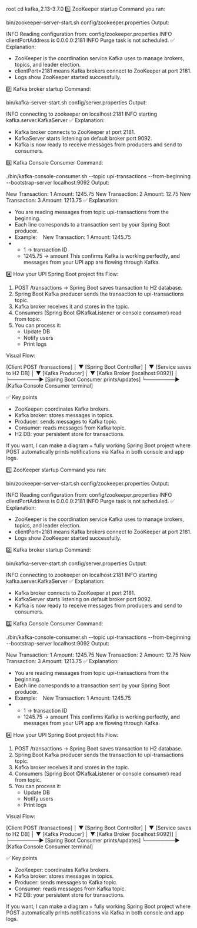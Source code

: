 root cd kafka_2.13-3.7.0
1️⃣ ZooKeeper startup
Command you ran:

bin/zookeeper-server-start.sh config/zookeeper.properties
Output:

INFO Reading configuration from: config/zookeeper.properties
INFO clientPortAddress is 0.0.0.0:2181
INFO Purge task is not scheduled.
✅ Explanation:
* ZooKeeper is the coordination service Kafka uses to manage brokers, topics, and leader election.
* clientPort=2181 means Kafka brokers connect to ZooKeeper at port 2181.
* Logs show ZooKeeper started successfully.

2️⃣ Kafka broker startup
Command:

bin/kafka-server-start.sh config/server.properties
Output:

INFO connecting to zookeeper on localhost:2181
INFO starting kafka.server.KafkaServer
✅ Explanation:
* Kafka broker connects to ZooKeeper at port 2181.
* KafkaServer starts listening on default broker port 9092.
* Kafka is now ready to receive messages from producers and send to consumers.

3️⃣ Kafka Console Consumer
Command:

./bin/kafka-console-consumer.sh --topic upi-transactions --from-beginning --bootstrap-server localhost:9092
Output:

New Transaction: 1 Amount: 1245.75
New Transaction: 2 Amount: 12.75
New Transaction: 3 Amount: 1213.75
✅ Explanation:
* You are reading messages from topic upi-transactions from the beginning.
* Each line corresponds to a transaction sent by your Spring Boot producer.
* Example:    New Transaction: 1 Amount: 1245.75
*   
    * 1 → transaction ID
    * 1245.75 → amount
This confirms Kafka is working perfectly, and messages from your UPI app are flowing through Kafka.

4️⃣ How your UPI Spring Boot project fits
Flow:
1. POST /transactions → Spring Boot saves transaction to H2 database.
2. Spring Boot Kafka producer sends the transaction to upi-transactions topic.
3. Kafka broker receives it and stores in the topic.
4. Consumers (Spring Boot @KafkaListener or console consumer) read from topic.
5. You can process it:
    * Update DB
    * Notify users
    * Print logs

Visual Flow:

[Client POST /transactions] 
       │
       ▼
[Spring Boot Controller]
       │
       ▼
[Service saves to H2 DB] 
       │
       ▼
[Kafka Producer] 
       │
       ▼
[Kafka Broker (localhost:9092)]
       │
       ├────────► [Spring Boot Consumer prints/updates]
       └────────► [Kafka Console Consumer terminal]

✅ Key points
* ZooKeeper: coordinates Kafka brokers.
* Kafka broker: stores messages in topics.
* Producer: sends messages to Kafka topic.
* Consumer: reads messages from Kafka topic.
* H2 DB: your persistent store for transactions.

If you want, I can make a diagram + fully working Spring Boot project where POST automatically prints notifications via Kafka in both console and app logs.

1️⃣ ZooKeeper startup
Command you ran:

bin/zookeeper-server-start.sh config/zookeeper.properties
Output:

INFO Reading configuration from: config/zookeeper.properties
INFO clientPortAddress is 0.0.0.0:2181
INFO Purge task is not scheduled.
✅ Explanation:
* ZooKeeper is the coordination service Kafka uses to manage brokers, topics, and leader election.
* clientPort=2181 means Kafka brokers connect to ZooKeeper at port 2181.
* Logs show ZooKeeper started successfully.

2️⃣ Kafka broker startup
Command:

bin/kafka-server-start.sh config/server.properties
Output:

INFO connecting to zookeeper on localhost:2181
INFO starting kafka.server.KafkaServer
✅ Explanation:
* Kafka broker connects to ZooKeeper at port 2181.
* KafkaServer starts listening on default broker port 9092.
* Kafka is now ready to receive messages from producers and send to consumers.

3️⃣ Kafka Console Consumer
Command:

./bin/kafka-console-consumer.sh --topic upi-transactions --from-beginning --bootstrap-server localhost:9092
Output:

New Transaction: 1 Amount: 1245.75
New Transaction: 2 Amount: 12.75
New Transaction: 3 Amount: 1213.75
✅ Explanation:
* You are reading messages from topic upi-transactions from the beginning.
* Each line corresponds to a transaction sent by your Spring Boot producer.
* Example:    New Transaction: 1 Amount: 1245.75
*   
    * 1 → transaction ID
    * 1245.75 → amount
This confirms Kafka is working perfectly, and messages from your UPI app are flowing through Kafka.

4️⃣ How your UPI Spring Boot project fits
Flow:
1. POST /transactions → Spring Boot saves transaction to H2 database.
2. Spring Boot Kafka producer sends the transaction to upi-transactions topic.
3. Kafka broker receives it and stores in the topic.
4. Consumers (Spring Boot @KafkaListener or console consumer) read from topic.
5. You can process it:
    * Update DB
    * Notify users
    * Print logs

Visual Flow:

[Client POST /transactions] 
       │
       ▼
[Spring Boot Controller]
       │
       ▼
[Service saves to H2 DB] 
       │
       ▼
[Kafka Producer] 
       │
       ▼
[Kafka Broker (localhost:9092)]
       │
       ├────────► [Spring Boot Consumer prints/updates]
       └────────► [Kafka Console Consumer terminal]

✅ Key points
* ZooKeeper: coordinates Kafka brokers.
* Kafka broker: stores messages in topics.
* Producer: sends messages to Kafka topic.
* Consumer: reads messages from Kafka topic.
* H2 DB: your persistent store for transactions.

If you want, I can make a diagram + fully working Spring Boot project where POST automatically prints notifications via Kafka in both console and app logs.

